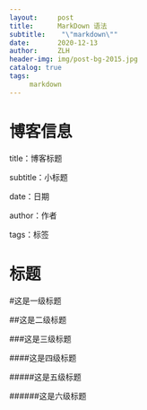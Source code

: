 ```yaml
---
layout:     post
title:      MarkDown 语法
subtitle:    "\"markdown\""
date:       2020-12-13
author:     ZLH
header-img: img/post-bg-2015.jpg
catalog: true
tags:
     markdown
---
```


# 博客信息
title：博客标题

subtitle：小标题

date：日期

author：作者

tags：标签

# 标题
#这是一级标题

##这是二级标题

###这是三级标题

####这是四级标题

#####这是五级标题

######这是六级标题
